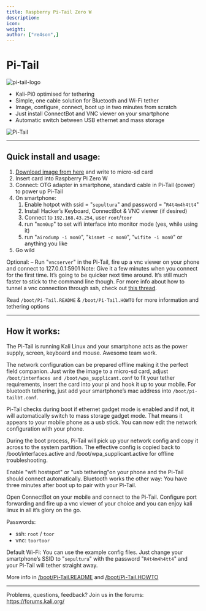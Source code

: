 ```yaml
---
title: Raspberry Pi-Tail Zero W
description:
icon:
weight:
author: ["re4son",]
---
```


# Pi-Tail

![pi-tail-logo](images/pi-tail-logo.png)

- Kali-Pi0 optimised for tethering
- Simple, one cable solution for Bluetooth and Wi-Fi tether
- Image, configure, connect, boot up in two minutes from scratch
- Just install ConnectBot and VNC viewer on your smartphone
- Automatic switch between USB ethernet and mass storage

![Pi-Tail](images/pi-tail-demo.jpg)

- - -

## Quick install and usage:

1. [Download image from here](/get-kali/#kali-arm) and write to micro-sd card
2. Insert card into Raspberry Pi Zero W
3. Connect: OTG adapter in smartphone, standard cable in Pi-Tail (power) to power up Pi-Tail
4. On smartphone:
   1. Enable hotpot with ssid = "`sepultura`" and password = "`R4t4m4h4tt4`"
   2. Install Hacker’s Keyboard, ConnectBot & VNC viewer (if desired)
   3. Connect to `192.168.43.254`, user `root`/`toor`
   4. run "`mon0up`" to set wifi interface into monitor mode (yes, while using it)
   5. run "`airodump -i mon0`", "`kismet -c mon0`", "`wifite -i mon0`" or anything you like
5. Go wild

Optional:
– Run "`vncserver`" in the Pi-Tail, fire up a vnc viewer on your phone and connect to 127.0.0.1:5901
Note: Give it a few minutes when you connect for the first time. It’s going to be quicker next time around. It’s still much faster to stick to the command line though.
For more info about how to tunnel a vnc connection through ssh, check out [this thread](https://whitedome.com.au/re4son/topic/vnc/).

Read `/boot/Pi-Tail.README` & `/boot/Pi-Tail.HOWTO` for more information and tethering options

- - -

## How it works:

The Pi-Tail is running Kali Linux and your smartphone acts as the power supply, screen, keyboard and mouse. Awesome team work.

The network configuration can be prepared offline making it the perfect field companion.
Just write the image to a micro-sd card, adjust `/boot/interfaces and /boot/wpa_supplicant.conf` to fit your tether requirements, insert the card into your pi and hook it up to your mobile. For bluetooth tethering, just add your smartphone’s mac address into `/boot/pi-tailbt.conf`.

Pi-Tail checks during boot if ethernet gadget mode is enabled and if not, it will automatically switch to mass storage gadget mode. That means it appears to your mobile phone as a usb stick. You can now edit the network configuration with your phone.

During the boot process, Pi-Tail will pick up your network config and copy it across to the system partition. The effective config is copied back to /boot/interfaces.active and /boot/wpa_supplicant.active for offline troubleshooting.

Enable "wifi hostspot" or "usb tethering"on your phone and the Pi-Tail should connect automatically. Bluetooth works the other way: You have three minutes after boot up to pair with your Pi-Tail.

Open ConnectBot on your mobile and connect to the Pi-Tail. Configure port forwarding and fire up a vnc viewer of your choice and you can enjoy kali linux in all it’s glory on the go.

Passwords:  
- ssh: `root` / `toor`
- vnc: `toortoor`
  
Default Wi-Fi:
You can use the example config files. Just change your smartphone’s SSID to "`sepultura`" with the password "`R4t4m4h4tt4`" and your Pi-Tail will tether straight away.

More info in [/boot/Pi-Tail.README](https://github.com/Re4son/RPi-Tweaks/blob/master/pi-tail/Pi-Tail.README) and [/boot/Pi-Tail.HOWTO](https://github.com/Re4son/RPi-Tweaks/blob/master/pi-tail/Pi-Tail.HOWTO)  

- - -

Problems, questions, feedback? Join us in the forums: https://forums.kali.org/
